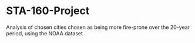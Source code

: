 # STA-160-Project
Analysis of chosen cities chosen as being more fire-prone over the 20-year period, using the NOAA dataset 
